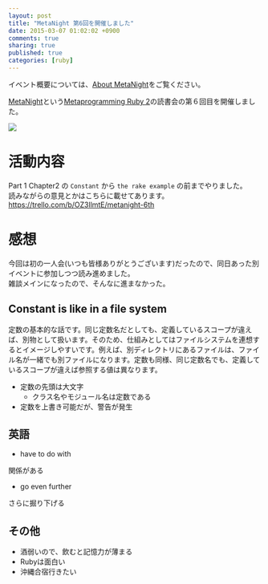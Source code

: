 ```yaml
---
layout: post
title: "MetaNight 第6回を開催しました"
date: 2015-03-07 01:02:02 +0900
comments: true
sharing: true
published: true
categories: [ruby]
---
```


イベント概要については、<a href="{{ root_url }}{% post_url 2014-11-02-about-meta-night %}">About MetaNight</a>をご覧ください。

[MetaNight](http://e-g-d.doorkeeper.jp/)という[Metaprogramming Ruby 2](http://www.amazon.co.jp/gp/product/B00N9I0RMQ/ref=as_li_ss_il?ie=UTF8&camp=247&creative=7399&creativeASIN=B00N9I0RMQ&linkCode=as2&tag=pochan0919-22)の読書会の第６回目を開催しました。

<a href="http://www.amazon.co.jp/gp/product/B00N9I0RMQ/ref=as_li_ss_il?ie=UTF8&camp=247&creative=7399&creativeASIN=B00N9I0RMQ&linkCode=as2&tag=pochan0919-22"><img border="0" src="http://ws-fe.amazon-adsystem.com/widgets/q?_encoding=UTF8&ASIN=B00N9I0RMQ&Format=_SL250_&ID=AsinImage&MarketPlace=JP&ServiceVersion=20070822&WS=1&tag=pochan0919-22" ></a><img src="http://ir-jp.amazon-adsystem.com/e/ir?t=pochan0919-22&l=as2&o=9&a=B00N9I0RMQ" width="1" height="1" border="0" alt="" style="border:none !important; margin:0px !important;" />

<!-- more -->

# 活動内容

Part 1 Chapter2 の `Constant` から `the rake example` の前までやりました。  
読みながらの意見とかはこちらに載せてあります。  
https://trello.com/b/OZ3llmtE/metanight-6th

# 感想

今回は初の一人会(いつも皆様ありがとうございます)だったので、同日あった別イベントに参加しつつ読み進めました。  
雑談メインになったので、そんなに進まなかった。

## Constant is like in a file system

定数の基本的な話です。同じ定数名だとしても、定義しているスコープが違えば、別物として扱います。そのため、仕組みとしてはファイルシステムを連想するとイメージしやすいです。例えば、別ディレクトリにあるファイルは、ファイル名が一緒でも別ファイルになります。定数も同様、同じ定数名でも、定義しているスコープが違えば参照する値は異なります。

* 定数の先頭は大文字
    + クラス名やモジュール名は定数である
* 定数を上書き可能だが、警告が発生

## 英語

* have to do with

関係がある

* go even further

さらに掘り下げる

## その他

* 酒弱いので、飲むと記憶力が薄まる
* Rubyは面白い
* 沖縄合宿行きたい

